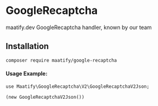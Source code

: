 # GoogleRecaptcha

maatify.dev GoogleRecaptcha handler, known by our team

## Installation

    composer require maatify/google-recaptcha
    

#### Usage Example:

    use Maatify\GoogleRecaptcha\V2\GoogleRecaptchaV2Json;
    
    (new GoogleRecaptchaV2Json())

    

